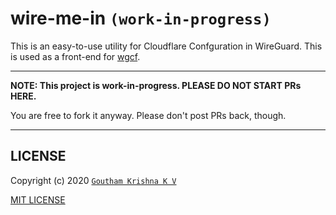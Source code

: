 # wire-me-in `(work-in-progress)`

This is an easy-to-use utility for Cloudflare Confguration in WireGuard. This is used as a front-end for [wgcf](https://github.com/ViRb3/wgcf).

---

**NOTE: This project is work-in-progress. PLEASE DO NOT START PRs HERE.**

You are free to fork it anyway. Please don't post PRs back, though.

---

## LICENSE

Copyright (c) 2020 [`Goutham Krishna K V`](https://github.com/gauthamkrishna9991)

[MIT LICENSE](LICENSE)
